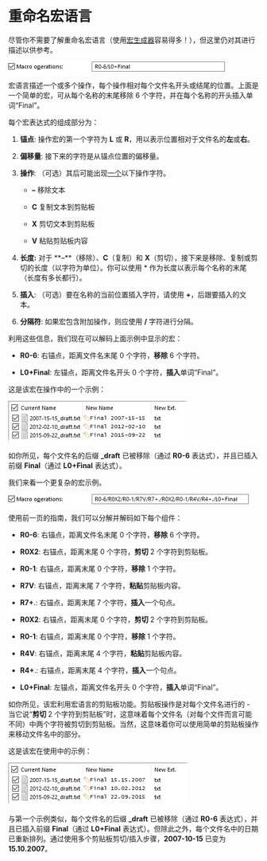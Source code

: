 # 重命名宏语言

尽管你不需要了解重命名宏语言（使用[宏生成器](/Manual/file_operations/renaming_files/advanced_rename/rename_actions/rename_macros.zh.md)容易得多！），但这里仍对其进行描述以供参考。

![](/Manual/images/media/image083.png)

宏语言描述一个或多个操作，每个操作相对每个文件名开头或结尾的位置。上面是一个简单的宏，可从每个名称的末尾移除 6 个字符，并在每个名称的开头插入单词“Final”。

每个宏表达式的组成部分为：

1. **锚点**: 操作宏的第一个字符为 **L** 或 **R**，用以表示位置相对于文件名的**左**或**右**。

1. **偏移量**: 接下来的字符是从锚点位置的偏移量。

1. **操作**: （可选）其后可能出现<u>一个</u>以下操作字符。

    * **–** 移除文本

    * **C** 复制文本到剪贴板

    * **X** 剪切文本到剪贴板

    * **V** 粘贴剪贴板内容

1. **长度:** 对于 \*\*–\*\*（移除）、**C**（复制）和 **X**（剪切），接下来是移除、复制或剪切的长度（以字符为单位）。你可以使用 * 作为长度以表示每个名称的末尾（长度有多长都行）。

1. **插入**: （可选）要在名称的当前位置插入字符，请使用 **+**，后跟要插入的文本。

1. **分隔符**: 如果宏包含附加操作，则应使用 **/** 字符进行分隔。

利用这些信息，我们现在可以解码上面示例中显示的宏：

- **R0-6**: 右锚点，距离文件名末尾 0 个字符，**移除** 6 个字符。

- **L0+Final**: 左锚点，距离文件名开头 0 个字符，**插入**单词“Final”。

这是该宏在操作中的一个示例：

![](/Manual/images/media/image085.png)

如你所见，每个文件名的后缀 **\_draft** 已被移除（通过 **R0-6** 表达式），并且已插入前缀 **Final**（通过 **L0+Final** 表达式）。

我们来看一个更复杂的宏示例。

![](/Manual/images/media/image087.png)

使用前一页的指南，我们可以分解并解码如下每个组件：

- **R0-6**: 右锚点，距离文件名末尾 0 个字符，**移除** 6 个字符。

- **R0X2**: 右锚点，距离末尾 0 个字符，**剪切** 2 个字符到剪贴板。

- **R0-1**: 右锚点，距离末尾 0 个字符，**移除** 1 个字符。

- **R7V**: 右锚点，距离末尾 7 个字符，**粘贴**剪贴板内容。

- **R7+**.: 右锚点，距离末尾 7 个字符，**插入**一个句点。

- **R0X2**: 右锚点，距离末尾 0 个字符，**剪切** 2 个字符到剪贴板。

- **R0-1**: 右锚点，距离末尾 0 个字符，**移除** 1 个字符。

- **R4V**: 右锚点，距离末尾 4 个字符，**粘贴**剪贴板内容。

- **R4+**.: 右锚点，距离末尾 4 个字符，**插入**一个句点。

- **L0+Final**: 左锚点，距离文件名开头 0 个字符，**插入**单词“Final”。

如你所见，该宏利用宏语言的剪贴板功能。剪贴板操作是对每个文件名进行的 - 当它说“**剪切** 2 个字符到剪贴板”时，这意味着每个文件名（对每个文件而言可能不同）中两个字符被剪切到剪贴板。当然，这意味着你可以使用简单的剪贴板操作来移动文件名中的部分。

这是该宏在使用中的示例：

![](/Manual/images/media/image089.png)

与第一个示例类似，每个文件名的后缀 **\_draft** 已被移除（通过 **R0-6** 表达式），并且已插入前缀 **Final**（通过 **L0+Final** 表达式）。但除此之外，每个文件名中的日期已重新排列。通过使用多个剪贴板剪切/插入步骤，**2007-10-15** 已变为 **15.10.2007**。